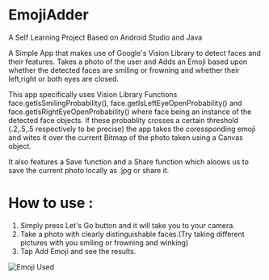 # EmojiAdder
A Self Learning Project Based on Android Studio and Java

A Simple App that makes use of Google's Vision Library to detect faces and their features. Takes a photo of the user and Adds an Emoji based upon whether the detected faces are smiling or frowning and whether their left,right or both eyes are closed.

This app specifically uses Vision Library Functions face.getIsSmilingProbability(), face.getIsLeftEyeOpenProbability() and face.getIsRightEyeOpenProbability() where face being an instance of the detected face objects. If these probablity crosses a certain threshold (.2,.5,.5 respectively to be precise) the app takes the coressponding emoji and wites it over the current Bitmap of the photo taken using a Canvas object.

It also features a Save function and a Share function which aloows us to save the current photo locally as .jpg or share it.

# How to use : 
1) Simply press Let's Go button and it will take you to your camera.
2) Take a photo with clearly distinguishable faces.(Try taking different pictures with you smiling or frowning and winking)
3) Tap Add Emoji and see the results.

![Emoji Used](https://github.com/kastub611/EmojiAdder/blob/master/Capture.JPG)
